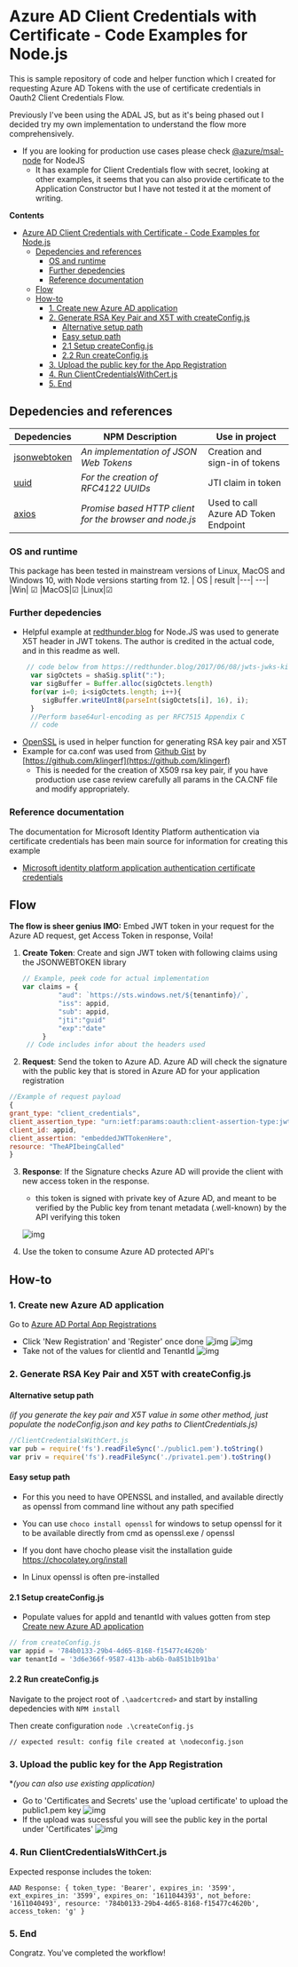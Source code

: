 # Azure AD Client Credentials with Certificate - Code Examples for Node.js
This is sample repository of code and helper function which I created for requesting Azure AD Tokens with the use of certificate credentials in Oauth2 Client Credentials Flow. 

Previously I've been using the ADAL JS, but as it's being phased out I decided try my own implementation to understand the flow more comprehensively.

- If you are looking for production use cases please check [@azure/msal-node](https://azuread.github.io/microsoft-authentication-library-for-js/ref/msal-node/) for NodeJS 
  - It has example for Client Credentials flow with secret, looking at other examples, it seems that you can also provide certificate to the Application Constructor but I have not tested it at the moment of writing.


**Contents**
- [Azure AD Client Credentials with Certificate - Code Examples for Node.js](#azure-ad-client-credentials-with-certificate---code-examples-for-nodejs)
  - [Depedencies and references](#depedencies-and-references)
    - [OS and runtime](#os-and-runtime)
    - [Further depedencies](#further-depedencies)
    - [Reference documentation](#reference-documentation)
  - [Flow](#flow)
  - [How-to](#how-to)
    - [1. Create new Azure AD application](#1-create-new-azure-ad-application)
    - [2. Generate RSA Key Pair and X5T with createConfig.js](#2-generate-rsa-key-pair-and-x5t-with-createconfigjs)
      - [Alternative setup path](#alternative-setup-path)
      - [Easy setup path](#easy-setup-path)
      - [2.1 Setup createConfig.js](#21-setup-createconfigjs)
      - [2.2 Run createConfig.js](#22-run-createconfigjs)
    - [3. Upload the public key for the App Registration](#3-upload-the-public-key-for-the-app-registration)
    - [4. Run ClientCredentialsWithCert.js](#4-run-clientcredentialswithcertjs)
    - [5. End](#5-end)



## Depedencies and references
|Depedencies| NPM Description | Use in project|
|---|---|---|
| [jsonwebtoken](https://www.npmjs.com/package/jsonwebtoken)   |*An implementation of JSON Web Tokens*   | Creation and sign-in of tokens  |
| [uuid]() |*For the creation of RFC4122 UUIDs*| JTI claim in token|
[axios](https://www.npmjs.com/package/axios) | *Promise based HTTP client for the browser and node.js*| Used to call Azure AD Token Endpoint
### OS and runtime 
This package has been tested in mainstream versions of Linux, MacOS and Windows 10, with Node versions starting from 12.
| OS | result
|---| ---|
|Win| &#9745;
|MacOS|&#9745;
|Linux|&#9745;

### Further depedencies
* Helpful example at [redthunder.blog](https://redthunder.blog/2017/06/08/jwts-jwks-kids-x5ts-oh-my) for Node.JS was used
   to generate X5T header in JWT tokens. The author is credited in the actual code, and in this readme as well.
  ```javascript
   // code below from https://redthunder.blog/2017/06/08/jwts-jwks-kids-x5ts-oh-my/
    var sigOctets = shaSig.split(":");
    var sigBuffer = Buffer.alloc(sigOctets.length)
    for(var i=0; i<sigOctets.length; i++){
       sigBuffer.writeUInt8(parseInt(sigOctets[i], 16), i);
    }
    //Perform base64url-encoding as per RFC7515 Appendix C
    // code 
   ```
* [OpenSSL](https://www.openssl.org/) is used in helper function for generating RSA key pair and X5T
* Example for ca.conf was used from [Github Gist](https://gist.github.com/klingerf/d43738ac98b6bf0479c47987977a7782) by [https://github.com/klingerf](https://github.com/klingerf) 
  * This is needed for the creation of X509 rsa key pair, if you have production use case review carefully all params in the CA.CNF file and modify appropriately. 
### Reference documentation
The documentation for Microsoft Identity Platform authentication via certificate credentials has been main source for information for creating this example 
- [Microsoft identity platform application authentication certificate credentials](https://docs.microsoft.com/en-us/azure/active-directory/develop/active-directory-certificate-credentials)
 

## Flow
**The flow is sheer genius IMO:** Embed JWT token in your request for the Azure AD request, get Access Token in response, Voila!
1. **Create Token**:     Create and sign JWT token with following claims using the JSONWEBTOKEN library
   ```javascript
   // Example, peek code for actual implementation
   var claims = {
            "aud": `https://sts.windows.net/${tenantinfo}/`,
            "iss": appid,
            "sub": appid,
            "jti":"guid"
            "exp":"date"
        }
    // Code includes infor about the headers used
   ```
2. **Request**: Send the token to Azure AD. Azure AD will check the signature with the public key that is stored in Azure AD for your application registration
```javascript
//Example of request payload
{
grant_type: "client_credentials",
client_assertion_type: "urn:ietf:params:oauth:client-assertion-type:jwt-bearer",
client_id: appid,
client_assertion: "embeddedJWTTokenHere",
resource: "TheAPIbeingCalled"
}
```
3. **Response**:    If the Signature checks Azure AD will provide the client with new access token in the response. 
   - this token is signed with private key of Azure AD, and meant to be verified by the Public key from tenant metadata (.well-known) by the API verifying this token
   

    ![img](img/aadtok.png)

4. Use the token to consume Azure AD protected API's

## How-to

### 1. Create new Azure AD application 
Go to [Azure AD Portal App Registrations](https://aad.portal.azure.com/#blade/Microsoft_AAD_IAM/ActiveDirectoryMenuBlade/RegisteredApps) 
- Click 'New Registration' and 'Register' once done
![img](img/aadportal00.png)
![img](img/aadportal2.png)
- Take not of the values for clientId and TenantId
![img](img/aadportal000.png)

### 2. Generate RSA Key Pair and X5T with createConfig.js
#### Alternative setup path
*(if you generate the key pair and X5T value in some other method, just populate the nodeConfig.json and key paths to ClientCredentials.js)*
```javascript
//ClientCredentialsWithCert.js
var pub = require('fs').readFileSync('./public1.pem').toString()
var priv = require('fs').readFileSync('./private1.pem').toString()
```
#### Easy setup path 

  - For this you need to have OPENSSL and installed, and available directly as openssl from command line without any path specified 
 
  - You can use  ``choco install openssl`` for windows to setup openssl for it to be available directly from cmd as openssl.exe / openssl 
  - If you dont have chocho please visit the installation guide https://chocolatey.org/install
  - In Linux openssl is often pre-installed


 #### 2.1 Setup createConfig.js
  - Populate values for appId and tenantId with values gotten from step [Create new Azure AD application ](#1-create-new-azure-ad-application)
```javascript
// from createConfig.js
var appid = '784b0133-29b4-4d65-8168-f15477c4620b'
var tenantId = '3d6e366f-9587-413b-ab6b-0a851b1b91ba'
```
 #### 2.2 Run createConfig.js 
Navigate to the project root of ``.\aadcertcred>`` 
and start by installing depedencies with
`` NPM install `` 

Then create configuration
`` node .\createConfig.js `` 

`` // expected result: config file created at \nodeconfig.json `` 


### 3. Upload the public key for the App Registration
**(you can also use existing application)*
- Go to 'Certificates and Secrets' use the 'upload certificate' to upload the public1.pem key
![img](img/aadportal3.png)
- If the upload was sucessful you will see the public key in the portal under 'Certificates'
![img](img/aadportal4.png)


### 4. Run ClientCredentialsWithCert.js
Expected response includes the token:

``AAD Response: {
  token_type: 'Bearer',
  expires_in: '3599',
  ext_expires_in: '3599',
  expires_on: '1611044393',
  not_before: '1611040493',
  resource: '784b0133-29b4-4d65-8168-f15477c4620b',
  access_token: 'g'
} ``   

### 5. End
Congratz. You've completed the workflow!



